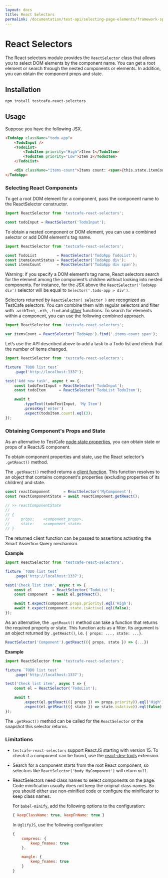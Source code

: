 ```yaml
---
layout: docs
title: React Selectors
permalink: /documentation/test-api/selecting-page-elements/framework-specific-selectors/react-selectors.html
---
```

# React Selectors

The React selectors module provides the `ReactSelector` class that allows you to select DOM elements by the component name. You can get a root element or search through the nested components or elements. In addition, you can obtain the component props and state.

## Installation

```sh
npm install testcafe-react-selectors
```

## Usage

Suppose you have the following JSX.

```html
<TodoApp className="todo-app">
    <TodoInput />
    <TodoList>
        <TodoItem priority="High">Item 1</TodoItem>
        <TodoItem priority="Low">Item 2</TodoItem>
    </TodoList>

    <div className="items-count">Items count: <span>{this.state.itemCount}</span></div>
</TodoApp>
```

### Selecting React Components

To get a root DOM element for a component, pass the component name to the ReactSelector constructor.

```js
import ReactSelector from 'testcafe-react-selectors';

const todoInput = ReactSelector('TodoInput');
```

To obtain a nested component or DOM element, you can use a combined selector or add DOM element's tag name.

```js
import ReactSelector from 'testcafe-react-selectors';

const TodoList         = ReactSelector('TodoApp TodoList');
const itemsCountStatus = ReactSelector('TodoApp div');
const itemsCount       = ReactSelector('TodoApp div span');
```

Warning: if you specify a DOM element’s tag name, React selectors search for the element among the component’s children without looking into nested components. For instance, for the JSX above the `ReactSelector('TodoApp div')` selector will be equal to `Selector('.todo-app > div')`.

Selectors returned by `ReactSelector( selector )` are recognized as TestCafe selectors. You can combine them with regular selectors and filter with `.withText`, `.nth`, `.find` and [other](selectors.md#filter-dom-nodes) functions. To search for elements within a component, you can use the following combined approach.

```js
import ReactSelector from 'testcafe-react-selectors';

var itemsCount = ReactSelector('TodoApp').find('.items-count span');
```

Let’s use the API described above to add a task to a Todo list and check that the number of items changed.

```js
import ReactSelector from 'testcafe-react-selectors';

fixture `TODO list test`
    .page('http://localhost:1337');

test('Add new task', async t => {
    const todoTextInput = ReactSelector('TodoInput');
    const todoItem      = ReactSelector('TodoList TodoItem');

    await t
        .typeText(todoTextInput, 'My Item')
        .pressKey('enter')
        .expect(todoItem.count).eql(3);
});
```

### Obtaining Component's Props and State

As an alternative to TestCafe [node state properties](dom-node-state.md), you can obtain state or props of a ReactJS component.

To obtain component properties and state, use the React selector's `.getReact()` method.

The `.getReact()` method returns a [client function](../obtaining-data-from-the-client.md). This function resolves to an object that contains component's properties (excluding properties of its children) and state.

```js
const reactComponent      = ReactSelector('MyComponent');
const reactComponentState = await reactComponent.getReact();

// >> reactComponentState
//
// {
//     props:    <component_props>,
//     state:    <component_state>
// }
```

The returned client function can be passed to assertions activating the Smart Assertion Query mechanism.

**Example**

```js
import ReactSelector from 'testcafe-react-selectors';

fixture `TODO list test`
    .page('http://localhost:1337');

test('Check list item', async t => {
    const el         = ReactSelector('TodoList');
    const component  = await el.getReact();

    await t.expect(component.props.priority).eql('High');
    await t.expect(component.state.isActive).eql(false);
});
```

As an alternative, the `.getReact()` method can take a function that returns the required property or state. This function acts as a filter. Its argument is an object returned by `.getReact()`, i.e. `{ props: ..., state: ...}`.

```js
ReactSelector('Component').getReact(({ props, state }) => {...})
```

**Example**

```js
import ReactSelector from 'testcafe-react-selectors';

fixture `TODO list test`
    .page('http://localhost:1337');

test('Check list item', async t => {
    const el = ReactSelector('TodoList');

    await t
        .expect(el.getReact(({ props }) => props.priority)).eql('High')
        .expect(el.getReact(({ state }) => state.isActive)).eql(false);
});
```

The `.getReact()` method can be called for the `ReactSelector` or the snapshot this selector returns.

### Limitations

* `testcafe-react-selectors` support ReactJS starting with version 15. To check if a component can be found, use the [react-dev-tools](https://chrome.google.com/webstore/detail/react-developer-tools/fmkadmapgofadopljbjfkapdkoienihi) extension.

* Search for a component starts from the root React component, so selectors like `ReactSelector('body MyComponent')` will return `null`.

* ReactSelectors need class names to select components on the page. Code minification usually does not keep the original class names. So you should either use non-minified code or configure the minificator to keep class names.

  For `babel-minify`, add the following options to the configuration:

  ```js
  { keepClassName: true, keepFnName: true }
  ```

  In `UglifyJS`, use the following configuration:

  ```js
  {
      compress: {
          keep_fnames: true
      },

      mangle: {
          keep_fnames: true
      }
  }
  ```